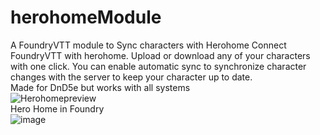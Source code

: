 # herohomeModule
A FoundryVTT module to Sync characters with Herohome
Connect FoundryVTT with herohome. Upload or download any of your characters with one click.
You can enable automatic sync to synchronize character changes with the server to keep your character up to date.
<br>
Made for DnD5e but works with all systems<br>
![Herohomepreview](https://github.com/Handyfon/herohomeModule/assets/28778881/fe25d6dd-5ca4-43b1-a28b-f4414a9369ba)
<br>
Hero Home in Foundry<br>
![image](https://github.com/Handyfon/herohomeModule/assets/28778881/0d6113ee-4158-4669-b726-d61389402487)

